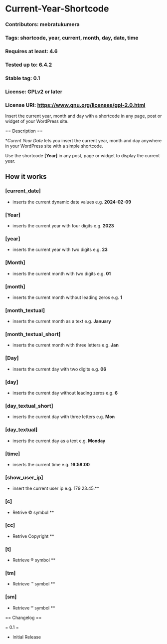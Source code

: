 # Current-Year-Shortcode
### Contributors: mebratukumera
### Tags: shortcode, year, current, month, day, date, time
### Requires at least: 4.6
### Tested up to: 6.4.2
### Stable tag: 0.1
### License: GPLv2 or later
### License URI: https://www.gnu.org/licenses/gpl-2.0.html

Insert the current year, month and day with a shortcode in any page, post or widget of your WordPress site.

== Description ==

**Curent Year Date* lets you insert the current year, month and day anywhere in your WordPress site with a simple shortcode.

Use the shortcode **[Year]** in any post, page or widget to display the current year.

## How it works

### **[current_date]** 
- inserts the current dynamic date values e.g. **2024-02-09**
### **[Year]** 
- inserts the current year with four digits e.g. **2023**
### **[year]** 
- inserts the current year with two digits e.g. **23**
### **[Month]** 
- inserts the current month with two digits e.g. **01**
### **[month]** 
- inserts the current month without leading zeros e.g. **1**
### **[month_textual]** 
- inserts the current month as a text e.g. **January**
### **[month_textual_short]** 
- inserts the current month with three letters e.g. **Jan**
### **[Day]** 
- inserts the current day with two digits e.g. **06**
### **[day]** 
- inserts the current day without leading zeros e.g. **6**
### **[day_textual_short]** 
- inserts the current day with three letters e.g. **Mon**
### **[day_textual]** 
- inserts the current day as a text e.g. **Monday**
### **[time]** 
- inserts the current time e.g. **16:58:00**
### **[show_user_ip]** 
- insert the current user ip e.g. 179.23.45.**
### **[c]** 
- Retrive © symbol **
### **[cc]** 
- Retrive Copyright **
### **[t]** 
- Retrieve ® symbol **
### **[tm]** 
- Retrieve ™ symbol **
### **[sm]** 
- Retrieve ℠ symbol **

== Changelog ==

= 0.1 =

* Initial Release